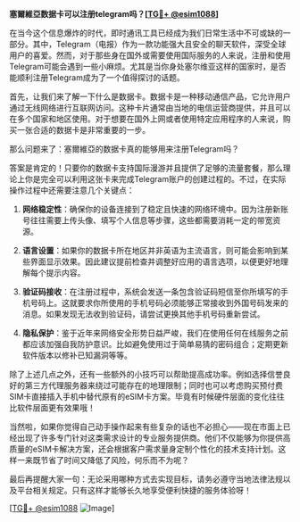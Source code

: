 **塞爾維亞数据卡可以注册telegram吗？[[TG💪+ @esim1088](https://t.me/s/esim1088)]**

在当今这个信息爆炸的时代，即时通讯工具已经成为我们日常生活中不可或缺的一部分。其中，Telegram（电报）作为一款功能强大且安全的聊天软件，深受全球用户的喜爱。然而，对于那些身在国外或需要使用国际服务的人来说，注册和使用Telegram可能会遇到一些小麻烦。尤其是当你身处塞尔维亚这样的国家时，是否能顺利注册Telegram成为了一个值得探讨的话题。

首先，让我们来了解一下什么是数据卡。数据卡是一种移动通信产品，它允许用户通过无线网络进行互联网访问。这种卡片通常由当地的电信运营商提供，并且可以在多个国家和地区使用。对于想要在国外上网或者使用特定应用程序的人来说，购买一张合适的数据卡是非常重要的一步。

那么问题来了：塞爾維亞的数据卡真的能够用来注册Telegram吗？

答案是肯定的！只要你的数据卡支持国际漫游并且提供了足够的流量套餐，那么理论上你是完全可以利用这张卡来完成Telegram账户的创建过程的。不过，在实际操作过程中还需要注意几个关键点：

1. **网络稳定性**：确保你的设备连接到了稳定且快速的网络环境中。因为注册新账号往往需要上传头像、填写个人信息等步骤，这些都需要消耗一定的带宽资源。
   
2. **语言设置**：如果你的数据卡所在地区并非英语为主流语言，则可能会影响到某些界面显示效果。因此建议提前检查并调整好应用的语言选项，以便更好地理解每个提示内容。

3. **验证码接收**：在注册过程中，系统会发送一条包含验证码短信至你所填写的手机号码上。这就要求你所使用的手机号码必须能够正常接收到外国号码发来的消息。如果发现无法收到验证码，请尝试更换其他手机号码重新尝试。

4. **隐私保护**：鉴于近年来网络安全形势日益严峻，我们在使用任何在线服务之前都应该加强自我防护意识。比如避免使用过于简单易猜的密码组合；定期更新软件版本以修补已知漏洞等等。

除了上述几点之外，还有一些额外的小技巧可以帮助提高成功率。例如选择信誉良好的第三方代理服务器来绕过可能存在的地理限制；同时也可以考虑购买预付费SIM卡直接插入手机中替代原有的eSIM卡方案。毕竟有时候硬件层面的变化往往比软件层面更有效果哦！

当然啦，如果你觉得自己动手操作起来有些复杂的话也不必担心——现在市面上已经出现了许多专门针对这类需求设计的专业服务提供商。他们不仅能够为你提供高质量的eSIM卡解决方案，还会根据客户需求量身定制个性化的技术支持计划。这样一来既节省了时间又降低了风险，何乐而不为呢？

最后再提醒大家一句：无论采用哪种方式去实现目标，请务必遵守当地法律法规以及平台相关规定。只有这样才能够长久地享受便利快捷的服务体验呀！

[[TG💪+ @esim1088](https://t.me/s/esim1088) ![Image](https://i.postimg.cc/4NQfJmqS/Snipaste-2025-05-13-00-14-12.png)]